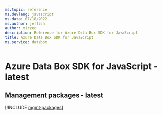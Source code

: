 ```yaml
---
ms.topic: reference
ms.devlang: javascript
ms.data: 07/18/2022
ms.author: jeffish
author: xirzec
description: Reference for Azure Data Box SDK for JavaScript
title: Azure Data Box SDK for JavaScript
ms.service: databox
---
```

# Azure Data Box SDK for JavaScript - latest

## Management packages - latest
[!INCLUDE [mgmt-packages](data-box-mgmt-index.md)]
